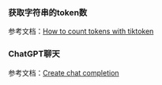 ### 获取字符串的token数
参考文档：[How to count tokens with tiktoken](https://github.com/openai/openai-cookbook/blob/main/examples/How_to_count_tokens_with_tiktoken.ipynb)

### ChatGPT聊天
参考文档：[Create chat completion](https://platform.openai.com/docs/api-reference/chat/create?lang=python)
